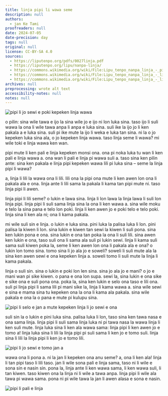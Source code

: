 ```yaml
---
title: linja pipi li wawa seme
description: null
authors:
  - jan Ke Tami
proofreaders: null
date: 2024-07-05
date-precision: day
tags: null
original: null
license: CC-BY-SA 4.0
sources:
  - https://liputenpo.org/pdfs/0027linja.pdf
  - https://liputenpo.org/lipu/nanpa-linja/
  - https://commons.wikimedia.org/wiki/File:Lipu_tenpo_nanpa_linja_-_pipi_awen.png
  - https://commons.wikimedia.org/wiki/File:Lipu_tenpo_nanpa_linja_-_linja_pipi_kulupu.png
  - https://commons.wikimedia.org/wiki/File:Lipu_tenpo_nanpa_linja_-_linja_pipi_tomo.png
archives: null
preprocessing: wrote alt text
accessibility-notes: null
notes: null
---
```


![pipi li jo sewi e poki kepeken linja wawa](https://upload.wikimedia.org/wikipedia/commons/6/69/Lipu_tenpo_nanpa_linja_-_pipi_awen.png)

o pilin: sina wile tawa e ijo la sina wile jo e ijo ni lon luka sina. taso ijo li suli wawa la ona li wile tawa anpa li anpa e luka sina. suli ike la ijo jo li ken pakala a e luka sina. suli pi ike mute la ijo li weka e luka tan sina. ni la o jo kepeken luka sina ala, o jo kepeken linja wawa. taso linja seme li wawa? mi wile toki e linja wawa ken wan.

pipi mute li ken pali e linja kepeken monsi ona. ona pi noka luka tu wan li ken pali e linja wawa a. ona wan li pali e linja pi wawa suli a. taso sina ken pilin ante: sina ken pakala e linja pipi kepeken wawa lili pi luka sina – seme la linja pipi li wawa?

a, linja li lili la wawa ona li lili. lili ona la pipi ona mute li ken awen lon ona li pakala ala e ona. linja ante li lili sama la pakala li kama tan pipi mute ni. taso linja pipi li awen.

linja pipi li lili seme? o lukin e lawa sina. linja li lon lawa la linja lawa li suli lon linja pipi. linja pipi li suli sama linja sina la ona li ken wawa a. sina wile moku e telo la sina pana e telo lon poki. linja li ken awen jo e poki telo e telo poki. linja sina li ken ala ni; ona li kama pakala.

mi wile suli sin e linja. o lukin e luka sina. pini luka la palisa luka li lon. pini palisa la kiwen li lon. sina lukin e kiwen tan sewi la kiwen li suli pona. sina ken lukin pona e ona. sina lukin e ona tan poka la ona li suli lili. sina awen ken lukin e ona, taso suli ona li sama ala suli pi lukin sewi. linja li kama suli sama suli kiwen poka la, seme li ken awen lon ona li pakala ala e ona? o lukin lon tomo sina. tomo sina li jo ala jo e soweli? soweli li suli mute ala la sina ken awen sewi e ona kepeken linja a. soweli tomo li suli mute la linja li kama pakala.

linja o suli sin. sina o lukin e poki lon len sina. sina jo ala jo e mani? o jo e mani wan pi sike kiwen. o pana e ona lon supa. sewi la, sina lukin e ona sike e sike ona e suli pona ona. poka la, sina ken lukin e selo ona taso e lili ona. suli pi linja pipi li sama lili pi mani sike la, linja li kama wawa a. sina wile sewi e sina e mama sina tu kepeken ona la ona li kama ala pakala. sina wile pakala e ona la o pana e mute pi kulupu sina.

![pipi li selo e jan a mute kepeken linja li jo sewi e ona](https://upload.wikimedia.org/wikipedia/commons/a/a4/Lipu_tenpo_nanpa_linja_-_linja_pipi_kulupu.png)

suli sin la o lukin e pini luka sina. palisa luka li lon, taso sina ken tawa nasa e ona sama linja. linja pipi li suli sama linja luka ni pi tawa nasa la wawa linja li ken suli mute. linja luka sina li ken ala wawa sama: linja pipi li ken awen jo e tomo a! linja luka sina li lili la linja pipi pi suli sama li ken jo e tomo suli. linja sina li lili la linja pipi li ken jo e tomo lili.

![pipi li jo sewi e tomo jan a](https://upload.wikimedia.org/wikipedia/commons/c/c4/Lipu_tenpo_nanpa_linja_-_linja_pipi_tomo.png)

wawa ona li pona a. ni la jan li kepeken ona anu seme? a, ona li ken ala! linja li tan pipi taso li lili taso. jan li wile sona pali e linja sama, taso ni li wile e sona sin e nasin sin. pona la, linja ante li ken wawa sama, li ken wawa suli, li tan kiwen. taso kiwen ona la linja ni li wile a tawa anpa. linja pipi li wile ala tawa pi wawa sama. pona ni pi wile tawa la jan li awen alasa e sona e nasin.

![pipi li pali e linja](https://commons.wikimedia.org/wiki/File:Lipu_tenpo_nanpa_linja_-_pipi_anpa.png)